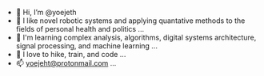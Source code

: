 - 👋 Hi, I’m @yoejeth
- 👀 I like novel robotic systems and applying quantative methods to the fields of personal health and politics ...
- 🌱 I'm learning complex analysis, algorithms, digital systems architecture, signal processing, and machine learning  ...
- 💞️ I love to hike, train, and code  ...
- 📫 yoejeht@protonmail.com ...


